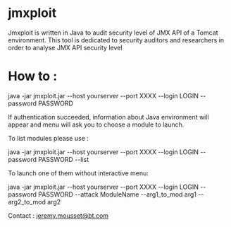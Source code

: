 jmxploit
========

Jmxploit is written in Java to audit security level of JMX API of a Tomcat environment.
This tool is dedicated to security auditors and researchers in order to analyse JMX API security level 


How to :
=========

java -jar jmxploit.jar --host yourserver --port XXXX --login LOGIN --password PASSWORD

If authentication succeeded, information about Java environment will appear and menu will ask you to choose a module to launch.

To list modules please use :

java -jar jmxploit.jar --host yourserver --port XXXX --login LOGIN --password PASSWORD --list

To launch one of them without interactive menu:

java -jar jmxploit.jar --host yourserver --port XXXX --login LOGIN --password PASSWORD --attack ModuleName --arg1_to_mod arg1 --arg2_to_mod arg2


Contact : jeremy.mousset@bt.com
